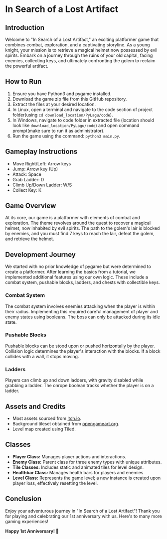 # In Search of a Lost Artifact

## Introduction
Welcome to "In Search of a Lost Artifact," an exciting platformer game that combines combat, exploration, and a captivating storyline. As a young knight, your mission is to retrieve a magical helmet now possessed by evil spirits. Embark on a journey through the ruins of your old capital, facing enemies, collecting keys, and ultimately confronting the golem to reclaim the powerful artifact.

## How to Run
1. Ensure you have Python3 and pygame installed.
2. Download the game zip file from this GitHub repository.
3. Extract the files at your desired location.
4. In Linux, open a terminal and navigate to the code section of project folder(using `cd download_location/PyLagu/code`).
5. In Windows, navigate to code folder in extracted file (location should look like `download_location/PyLagu/code`) and open command prompt(make sure to run it as administrator).
6. Run the game using the command: `python3 main.py`.

## Gameplay Instructions
- Move Right/Left: Arrow keys
- Jump: Arrow key (Up)
- Attack: Space
- Grab Ladder: D
- Climb Up/Down Ladder: W/S
- Collect Key: K

## Game Overview
At its core, our game is a platformer with elements of combat and exploration. The theme revolves around the quest to recover a magical helmet, now inhabited by evil spirits. The path to the golem's lair is blocked by enemies, and you must find 7 keys to reach the lair, defeat the golem, and retrieve the helmet.

## Development Journey
We started with no prior knowledge of pygame but were determined to create a platformer. After learning the basics from a tutorial, we implemented additional features using our own logic. These include a combat system, pushable blocks, ladders, and chests with collectible keys.

### Combat System
The combat system involves enemies attacking when the player is within their radius. Implementing this required careful management of player and enemy states using booleans. The boss can only be attacked during its idle state.

### Pushable Blocks
Pushable blocks can be stood upon or pushed horizontally by the player. Collision logic determines the player's interaction with the blocks. If a block collides with a wall, it stops moving.

### Ladders
Players can climb up and down ladders, with gravity disabled while grabbing a ladder. The onrope boolean tracks whether the player is on a ladder.

## Assets and Credits
- Most assets sourced from [itch.io](https://itch.io/).
- Background tileset obtained from [opengameart.org](https://opengameart.org/).
- Level map created using Tiled.

## Classes
- **Player Class:** Manages player actions and interactions.
- **Enemy Class:** Parent class for three enemy types with unique attributes.
- **Tile Classes:** Includes static and animated tiles for level design.
- **Healthbar Class:** Manages health bars for players and enemies.
- **Level Class:** Represents the game level; a new instance is created upon player loss, effectively resetting the level.

## Conclusion
Enjoy your adventurous journey in "In Search of a Lost Artifact"! Thank you for playing and celebrating our 1st anniversary with us. Here's to many more gaming experiences!

**Happy 1st Anniversary! 🎉**
